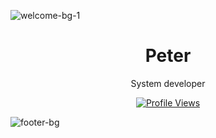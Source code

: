 ![welcome-bg-1](https://user-images.githubusercontent.com/53189968/142773416-d1f49b96-3e5d-4061-a5b3-28ed235262b0.png)

<h1 align="center">Peter</h1>

<p align="center">System developer</p>


<a href="https://github.com/MrSkidder">
  <p align="center">
    <img src="https://komarev.com/ghpvc/?username=MrSkidder&color=blue" alt="Profile Views">
  </p>
</a>

![footer-bg](https://user-images.githubusercontent.com/53189968/142773429-47a4588d-0afd-4e22-aacb-179814f8c99f.png)
